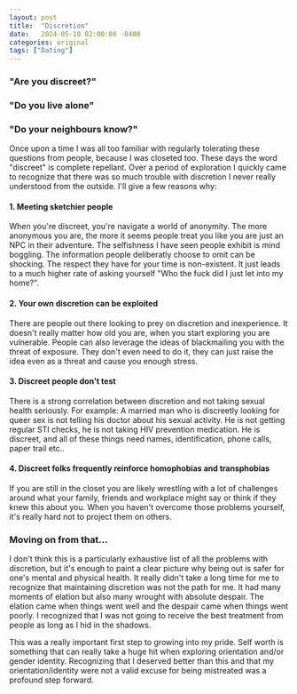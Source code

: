 ```yaml
---
layout: post
title:  "Discretion"
date:   2024-05-10 02:00:00 -0400
categories: original
tags: ["Dating"]
---
```

### "Are you discreet?"
### "Do you live alone"
### "Do your neighbours know?"

Once upon a time I was all too familiar with regularly tolerating these questions from people, because I was closeted too. These days the word "discreet" is complete repellant. Over a period of exploration I quickly came to recognize that there was so much trouble with discretion I never really understood from the outside. I'll give a few reasons why:

#### 1. Meeting sketchier people

When you're discreet, you're navigate a world of anonymity. The more anonymous you are, the more it seems people treat you like you are just an NPC in their adventure. The selfishness I have seen people exhibit is mind boggling. The information people deliberatly choose to omit can be shocking. The respect they have for your time is non-existent. It just leads to a much higher rate of asking yourself "Who the fuck did I just let into my home?".

#### 2. Your own discretion can be exploited

There are people out there looking to prey on discretion and inexperience. It doesn't really matter how old you are, when you start exploring you are vulnerable. People can also leverage the ideas of blackmailing you with the threat of exposure. They don't even need to do it, they can just raise the idea even as a threat and cause you enough stress.

#### 3. Discreet people don't test

There is a strong correlation between discretion and not taking sexual health seriously. For example: A married man who is discreetly looking for queer sex is not telling his doctor about his sexual activity. He is not getting regular STI checks, he is not taking HIV prevention medication. He is discreet, and all of these things need names, identification, phone calls, paper trail etc..

#### 4. Discreet folks frequently reinforce homophobias and transphobias

If you are still in the closet you are likely wrestling with a lot of challenges around what your family, friends and workplace might say or think if they knew this about you. When you haven't overcome those problems yourself, it's really hard not to project them on others.

### Moving on from that...

I don't think this is a particularly exhaustive list of all the problems with discretion, but it's enough to paint a clear picture why being out is safer for one's mental and physical health. It really didn't take a long time for me to recognize that maintaining discretion was not the path for me. It had many moments of elation but also many wrought with absolute despair. The elation came when things went well and the despair came when things went poorly. I recognized that I was not going to receive the best treatment from people as long as I hid in the shadows. 

This was a really important first step to growing into my pride. Self worth is something that can really take a huge hit when exploring orientation and/or gender identity. Recognizing that I deserved better than this and that my orientation/identity were not a valid excuse for being mistreated was a profound step forward.